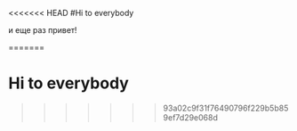 <<<<<<< HEAD
#Hi to everybody

и еще раз привет!

=======
# Hi to everybody
>>>>>>> 93a02c9f31f76490796f229b5b859ef7d29e068d
